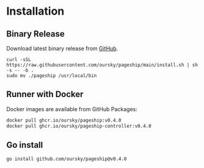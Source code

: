 # Installation

## Binary Release

Download latest binary release from [GitHub](https://github.com/oursky/pageship/releases).

```
curl -sSL https://raw.githubusercontent.com/oursky/pageship/main/install.sh | sh -s -- -b .
sudo mv ./pageship /usr/local/bin
```

## Runner with Docker

Docker images are available from GitHub Packages:

```sh
docker pull ghcr.io/oursky/pageship:v0.4.0
docker pull ghcr.io/oursky/pageship-controller:v0.4.0
```

## Go install

```sh
go install github.com/oursky/pageship@v0.4.0
```
